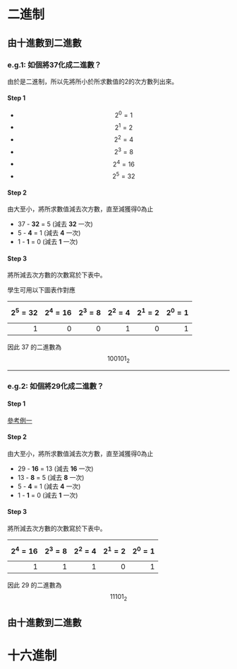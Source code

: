 

# 二進制

## 由十進數到二進數

### e.g.1: 如個將37化成二進數？

由於是二進制，所以先將所小於所求數值的2的次方數列出來。

#### Step 1
- $$2^0 = 1$$ 
- $$2^1 = 2$$ 
- $$2^2 = 4$$ 
- $$2^3 = 8$$ 
- $$2^4 = 16$$ 
- $$2^5 = 32$$ 

#### Step 2
由大至小，將所求數值減去次方數，直至減獲得0為止
- 37 - **32** = 5 (減去 **32** 一次)
- 5 - **4** = 1 (減去 **4** 一次)
- 1 - **1** = 0 (減去 **1**  一次)


#### Step 3
將所減去次方數的次數寫於下表中。

學生可用以下圖表作對應

| $$2^5 = 32$$    | $$2^4 = 16$$    | $$2^3 = 8$$    | $$2^2 = 4$$   | $$2^1 = 2$$   | $$2^0 = 1$$    |
| --------------: | --------------: | -------------: | ------------: | ------------: | -------------: |
| 1               | 0               | 0              | 1             | 0             | 1              |

因此 37 的二進數為 $$100101_2$$

---

### e.g.2: 如個將29化成二進數？

#### Step 1
[參考例一](#step-1)

#### Step 2

由大至小，將所求數值減去次方數，直至減獲得0為止
- 29 - **16** = 13 (減去 **16** 一次)
- 13 - **8** = 5 (減去 **8** 一次)
- 5 - **4** = 1 (減去 **4**  一次)
- 1 - **1** = 0 (減去 **1**  一次)

#### Step 3
將所減去次方數的次數寫於下表中。

| $$2^4 = 16$$    | $$2^3 = 8$$    | $$2^2 = 4$$   | $$2^1 = 2$$   | $$2^0 = 1$$    |
| --------------: | -------------: | ------------: | ------------: | -------------: |
| 1               | 1              | 1             | 0             | 1              |

因此 29 的二進數為 $$11101_2$$

## 由十進數到二進數

# 十六進制